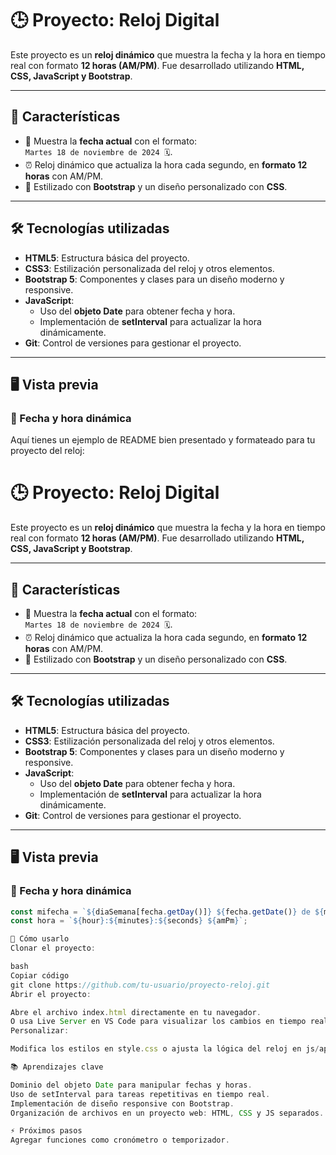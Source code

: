 # 🕒 Proyecto: Reloj Digital

Este proyecto es un **reloj dinámico** que muestra la fecha y la hora en tiempo real con formato **12 horas (AM/PM)**. Fue desarrollado utilizando **HTML, CSS, JavaScript y Bootstrap**.

---

## 🚀 **Características**

- 📅 Muestra la **fecha actual** con el formato:  
  `Martes 18 de noviembre de 2024 🗓️`.
- ⏰ Reloj dinámico que actualiza la hora cada segundo, en **formato 12 horas** con AM/PM.
- 💅 Estilizado con **Bootstrap** y un diseño personalizado con **CSS**.

---

## 🛠️ **Tecnologías utilizadas**

- **HTML5**: Estructura básica del proyecto.
- **CSS3**: Estilización personalizada del reloj y otros elementos.
- **Bootstrap 5**: Componentes y clases para un diseño moderno y responsive.
- **JavaScript**:
  - Uso del **objeto Date** para obtener fecha y hora.
  - Implementación de **setInterval** para actualizar la hora dinámicamente.
- **Git**: Control de versiones para gestionar el proyecto.

---

## 🖥️ **Vista previa**

### 📅 Fecha y hora dinámica

Aquí tienes un ejemplo de README bien presentado y formateado para tu proyecto del reloj:


# 🕒 Proyecto: **Reloj Digital**

Este proyecto es un **reloj dinámico** que muestra la fecha y la hora en tiempo real con formato **12 horas (AM/PM)**. Fue desarrollado utilizando **HTML, CSS, JavaScript y Bootstrap**.

---

## 🚀 **Características**

- 📅 Muestra la **fecha actual** con el formato:  
  `Martes 18 de noviembre de 2024 🗓️`.
- ⏰ Reloj dinámico que actualiza la hora cada segundo, en **formato 12 horas** con AM/PM.
- 💅 Estilizado con **Bootstrap** y un diseño personalizado con **CSS**.

---

## 🛠️ **Tecnologías utilizadas**

- **HTML5**: Estructura básica del proyecto.
- **CSS3**: Estilización personalizada del reloj y otros elementos.
- **Bootstrap 5**: Componentes y clases para un diseño moderno y responsive.
- **JavaScript**:
  - Uso del **objeto Date** para obtener fecha y hora.
  - Implementación de **setInterval** para actualizar la hora dinámicamente.
- **Git**: Control de versiones para gestionar el proyecto.

---

## 🖥️ **Vista previa**

### 📅 Fecha y hora dinámica

```javascript
const mifecha = `${diaSemana[fecha.getDay()]} ${fecha.getDate()} de ${mes[fecha.getMonth()]} ${fecha.getFullYear()} 🗓️`;
const hora = `${hour}:${minutes}:${seconds} ${amPm}`;

📝 Cómo usarlo
Clonar el proyecto:

bash
Copiar código
git clone https://github.com/tu-usuario/proyecto-reloj.git
Abrir el proyecto:

Abre el archivo index.html directamente en tu navegador.
O usa Live Server en VS Code para visualizar los cambios en tiempo real.
Personalizar:

Modifica los estilos en style.css o ajusta la lógica del reloj en js/app.js.¡Así de fácil! 🚀

📚 Aprendizajes clave

Dominio del objeto Date para manipular fechas y horas.
Uso de setInterval para tareas repetitivas en tiempo real.
Implementación de diseño responsive con Bootstrap.
Organización de archivos en un proyecto web: HTML, CSS y JS separados.

⚡ Próximos pasos
Agregar funciones como cronómetro o temporizador.
```
